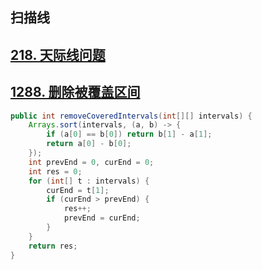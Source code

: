 ## 扫描线

>

## [218. 天际线问题](https://leetcode-cn.com/problems/the-skyline-problem/)











## [1288. 删除被覆盖区间](https://leetcode.cn/problems/remove-covered-intervals/)

```java
public int removeCoveredIntervals(int[][] intervals) {
    Arrays.sort(intervals, (a, b) -> {
        if (a[0] == b[0]) return b[1] - a[1];
        return a[0] - b[0];
    });
    int prevEnd = 0, curEnd = 0;
    int res = 0;
    for (int[] t : intervals) {
        curEnd = t[1];
        if (curEnd > prevEnd) {
            res++;
            prevEnd = curEnd;
        }
    }
    return res;
}
```

